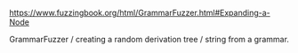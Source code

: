 https://www.fuzzingbook.org/html/GrammarFuzzer.html#Expanding-a-Node

GrammarFuzzer / creating a random derivation tree / string from a grammar.
